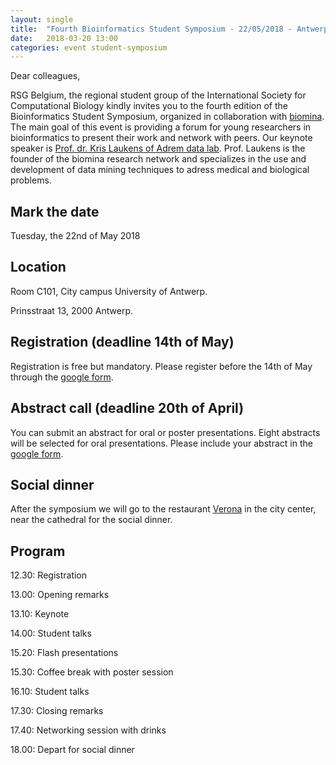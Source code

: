 ```yaml
---
layout: single
title:  "Fourth Bioinformatics Student Symposium - 22/05/2018 - Antwerp"
date:   2018-03-20 13:00
categories: event student-symposium
---
```


Dear colleagues,

RSG Belgium, the regional student group of the International Society for Computational Biology kindly invites you to the fourth edition of the Bioinformatics Student Symposium, organized in collaboration with [biomina][biomina]. The main goal of this event is providing a forum for young researchers in bioinformatics to present their work and network with peers. Our keynote speaker is [Prof. dr. Kris Laukens of Adrem data lab][krislaukens]. Prof. Laukens is the founder of the biomina research network and specializes in the use and development of data mining techniques to adress medical and biological problems.

## Mark the date
Tuesday, the 22nd of May 2018

## Location
Room C101, City campus University of Antwerp.

Prinsstraat 13, 2000 Antwerp.

## Registration (deadline 14th of May)
Registration is free but mandatory. Please register before the 14th of May through the [google form][form].

## Abstract call (deadline 20th of April)
You can submit an abstract for oral or poster presentations. Eight abstracts will be selected for oral presentations. Please include your abstract in the [google form][form].

## Social dinner
After the symposium we will go to the restaurant [Verona][verona] in the city center, near the cathedral for the social dinner.

## Program
12.30: Registration

13.00: Opening remarks

13.10: Keynote

14.00: Student talks

15.20: Flash presentations

15.30: Coffee break with poster session

16.10: Student talks

17.30: Closing remarks 

17.40: Networking session with drinks

18.00: Depart for social dinner


[biomina]: http://www.biomina.be/
[krislaukens]: https://www.uantwerpen.be/en/staff/kris-laukens/
[form]: https://goo.gl/forms/ETpVY2j1sRYSSjRD3
[verona]: https://www.restaurant-verona.be/

